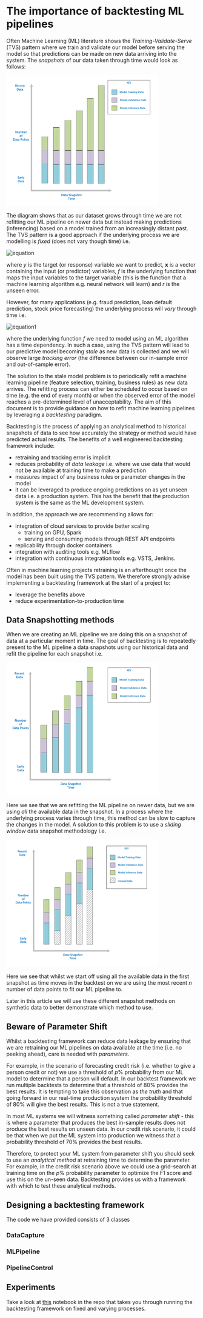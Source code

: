 # The importance of backtesting ML pipelines

Often Machine Learning (ML) literature shows the *Training-Validate-Serve* (TVS) pattern where we train and validate our model before serving the model so that predictions can be made on new data arriving into the system. The *snapshots* of our data taken through time would look as follows:

<img src="doc/imgs/t-v-s.png?raw=true" alt="tvs" width="400px"/>

The diagram shows that as our dataset grows through time we are not refitting our ML pipeline on newer data but instead making predictions (inferencing) based on a model trained from an increasingly distant past. The TVS pattern is a good approach if the underlying process we are modelling is *fixed* (does not vary though time) i.e.  

![equation](https://latex.codecogs.com/gif.latex?y=f(\mathbf{x})+r)  

where *y* is the target (or response) variable we want to predict, **x** is a vector containing the input (or predictor) variables, *f* is the underlying function that maps the input variables to the target variable (this is the function that a machine learning algorithm e.g. neural network will learn) and *r* is the unseen error.

However, for many applications (e.g. fraud prediction, loan default prediction, stock price forecasting) the underlying process will *vary* through time i.e.

![equation1](https://latex.codecogs.com/gif.latex?y=f_t(\mathbf{x})+r)

where the underlying function *f* we need to model using an ML algorithm has a time dependency. In such a case, using the TVS pattern will lead to our predictive model becoming *stale* as new data is collected and we will observe large *tracking error* (the difference between our in-sample error and out-of-sample error).

The solution to the stale model problem is to periodically refit a machine learning pipeline (feature selection, training, business rules) as new data arrives. The refitting process can either be scheduled to occur based on time (e.g. the end of every month) or when the observed error of the model reaches a pre-determined level of unacceptability. The aim of this document is to provide guidance on how to refit machine learning pipelines by leveraging a *backtesting* paradigm. 

Backtesting is the process of applying an analytical method to historical snapshots of data to see how accurately the strategy or method would have predicted actual results. The benefits of a well engineered backtesting framework include:

* retraining and tracking error is implicit
* reduces probability of *data leakage* i.e. where we use data that would not be available at training time to make a prediction
* measures impact of any business rules or parameter changes in the model
* it can be leveraged to produce ongoing predictions on as yet unseen data i.e. a production system. This has the benefit that the production system is the same as the ML development system.

In addition, the approach we are recommending allows for:

* integration of cloud services to provide better scaling
    - training on GPU, Spark
    - serving and consuming models through REST API endpoints
* replicability through docker containers
* integration with auditing tools e.g. MLflow
* integration with continuous integration tools e.g. VSTS, Jenkins.

Often in machine learning projects retraining is an afterthought once the model has been built using the TVS pattern. We therefore strongly advise implementing a backtesting framework at the start of a project to:

* leverage the benefits above
* reduce experimentation-to-production time
 

## Data Snapshotting methods

When we are creating an ML pipeline we are doing this on a snapshot of data at a particular moment in time. The goal of backtesting is to repeatedly present to the ML pipeline a data snapshots using our historical data and refit the pipeline for each snapshot i.e. 

<img src="doc/imgs/increasing.png?raw=true" alt="tvs" width="400px"/>

Here we see that we are refitting the ML pipeline on newer data, but we are using *all* the available data in the snapshot. In a process where the underlying process varies through time, this method can be slow to capture the changes in the model. A solution to this problem is to use a *sliding window* data snapshot methodology i.e.

<img src="doc/imgs/sliding.png?raw=true" alt="tvs" width="400px"/>

Here we see that whilst we start off using all the available data in the first snapshot as time moves in the backtest on we are using the most recent $n$ number of data points to fit our ML pipeline to.

Later in this article we will use these different snapshot methods on synthetic data to better demonstrate which method to use.

## Beware of Parameter Shift

Whilst a backtesting framework can reduce data leakage by ensuring that we are retraining our ML pipelines on data available at the time (i.e. no peeking ahead), care is needed with *parameters*. 

For example, in the scenario of forecasting credit risk (i.e. whether to give a person credit or not) we use a threshold of *p*% probability from our ML model to determine that a person will default. In our backtest framework we run multiple backtests to determine that a threshold of 80% provides the best results. It is tempting to take this observation as *the truth* and that going forward in our real-time production system the probability threshold of 80% will give the best results. This is not a true statement.

In most ML systems we will witness something called *parameter shift* - this is where a parameter that produces the best in-sample results does not produce the best results on unseen data. In our credit risk scenario, it could be that when we put the ML system into production we witness that a probability threshold of 70% provides the best results. 

Therefore, to protect your ML system from parameter shift you should seek to use an *analytical method* at retraining time to determine the parameter. For example, in the credit risk scenario above we could use a grid-search at training time on the *p*% probability parameter to optimize the F1 score and use this on the un-seen data. Backtesting provides us with a framework with which to test these analytical methods.

## Designing a backtesting framework

The code we have provided consists of 3 classes

### DataCapture

### MLPipeline

### PipelineControl

## Experiments

Take a look at [this](experiments.ipynb) notebook in the repo that takes you through running the backtesting framework on fixed and varying processes.

